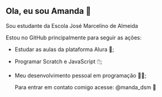  ## Ola, eu sou Amanda 🤍
Sou estudante da Escola José Marcelino de Almeida 

Estou no GitHub principalmente para seguir as ações:
- Estudar as aulas da plataforma Alura 📝;
- Programar Scratch e JavaScript 🖱️;
- Meu desenvolvimento pessoal em programação 🧘‍♀️;

  Para entrar em contato comigo acesse:
  @manda_dsm 📸
